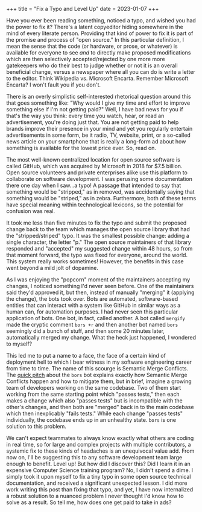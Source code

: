+++
title = "Fix a Typo and Level Up"
date = 2023-01-07
+++

Have you ever been reading something, noticed a typo, and wished you had the power to fix it? There's a latent copyeditor hiding somewhere in the mind of every literate person. Providing that kind of power to fix it is part of the promise and process of "open source." In this particular definition, I mean the sense that the code (or hardware, or prose, or whatever) is available for everyone to see _and_ to directly make proposed modifications which are then selectively accepted/rejected by one more more gatekeepers who do their best to judge whether or not it is an overall beneficial change, versus a newspaper where all you can do is write a letter to the editor. Think Wikipedia vs. Microsoft Encarta. Remember Microsoft Encarta? I won't fault you if you don't.

There is an overly simplistic self-interested rhetorical question around this that goes something like: "Why would I give my time and effort to improve something else if I'm not getting paid?" Well, I have bad news for you if that's the way you think: every time you watch, hear, or read an advertisement, you're doing just that. You are not getting paid to help brands improve their presence in your mind and yet you regularly entertain advertisements in some form, be it radio, TV, website, print, or a so-called news article on your smartphone that is really a long-form ad about how something is available for the lowest price ever. So, read on.

The most well-known centralized location for open source software is called GitHub, which was acquired by Microsoft in 2018 for $7.5 billion. Open source volunteers and private enterprises alike use this platform to collaborate on software development. I was perusing some documentation there one day when I saw...a typo! A passage that intended to say that something would be "stripped," as in removed, was accidentally saying that something would be "striped," as in zebra. Furthermore, both of these terms have special meaning within technological lexicons, so the potential for confusion was real.

It took me less than five minutes to fix the typo and submit the proposed change back to the team which manages the open source library that had the "stripped/striped" typo. It was the smallest possible change: adding a single character, the letter "p." The open source maintainers of that library responded and "accepted" my suggested change within 48 hours, so from that moment forward, the typo was fixed for everyone, around the world. This system really works sometimes! However, the benefits in this case went beyond a mild jolt of dopamine.

As I was enjoying the "popcorn" moment of the maintainers accepting my changes, I noticed something I'd never seen before. One of the maintainers said they'd approved it, but then, instead of manually "merging" it (applying the change), the bots took over. Bots are automated, software-based entities that can interact with a system like GitHub in similar ways as a human can, for automation purposes. I had never seen this particular application of bots. One bot, in fact, called another. A bot called `mergify` made the cryptic comment `bors +r` and then another bot named `bors` seemingly did a bunch of stuff, and then some 20 minutes later, automatically merged my change. What the heck just happened, I wondered to myself?

This led me to put a name to a face, the face of a certain kind of deployment hell to which I bear witness in my software engineering career from time to time. The name of this scourge is Semantic Merge Conflicts. The [quick pitch](https://bors.tech/essay/2017/02/02/pitch/) about the `bors` bot explains exactly how Semantic Merge Conflicts happen and how to mitigate them, but in brief, imagine a growing team of developers working on the same codebase. Two of them start working from the same starting point which "passes tests," then each makes a change which also "passes tests" but is incompatible with the other's changes, and then both are "merged" back in to the main codebase which then inexplicably "fails tests." While each change "passes tests" individually, the codebase ends up in an unhealthy state. `bors` is one solution to this problem.

We can't expect teammates to always know exactly what others are coding in real time, so for large and complex projects with multiple contributors, a systemic fix to these kinds of headaches is an unequivocal value add. From now on, I'll be suggesting this to any software development team large enough to benefit. Level up! But how did I discover this? Did I learn it in an expensive Computer Science training program? No, I didn't spend a dime. I simply took it upon myself to fix a tiny typo in some open source technical documentation, and received a significant unexpected lesson. I did more work writing this post than fixing that typo, and yet, I have now internalized a robust solution to a nuanced problem I never thought I'd know how to solve as a result. So tell me, how does one get paid to take in ads?
